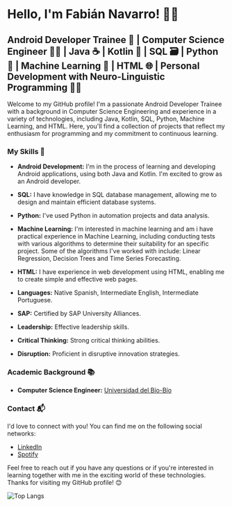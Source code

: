 

# Hello, I'm Fabián Navarro! 👋🏼
## Android Developer Trainee 📱 | Computer Science Engineer 👨‍💻 | Java ☕ | Kotlin 🎯 | SQL 🗃️ | Python 🐍 | Machine Learning 🤖 | HTML 🌐 | Personal Development with Neuro-Linguistic Programming 🧠💬

Welcome to my GitHub profile! I'm a passionate Android Developer Trainee with a background in Computer Science Engineering and experience in a variety of technologies, including Java, Kotlin, SQL, Python, Machine Learning, and HTML. Here, you'll find a collection of projects that reflect my enthusiasm for programming and my commitment to continuous learning.

### My Skills 🚀

- **Android Development:** I'm in the process of learning and developing Android applications, using both Java and Kotlin. I'm excited to grow as an Android developer.

- **SQL:** I have knowledge in SQL database management, allowing me to design and maintain efficient database systems.

- **Python:** I've used Python in automation projects and data analysis.

- **Machine Learning:** I'm interested in machine learning and am 
i have practical experience in Machine Learning, including conducting tests with various algorithms to determine their suitability for an specific project. Some of the algorithms I've worked with include: Linear Regression, Decision Trees and Time Series Forecasting.

- **HTML:** I have experience in web development using HTML, enabling me to create simple and effective web pages.

- **Languages:** Native Spanish, Intermediate English, Intermediate Portuguese.

- **SAP:** Certified by SAP University Alliances.
  
-  **Leadership:** Effective leadership skills.

- **Critical Thinking:** Strong critical thinking abilities.

- **Disruption:** Proficient in disruptive innovation strategies.
  
### Academic Background 📚

- **Computer Science Engineer:** [Universidad del Bío-Bío](https://www.ubiobio.cl/w/)

### Contact 📬

I'd love to connect with you! You can find me on the following social networks:

- [LinkedIn](https://www.linkedin.com/in/fabi%C3%A1n-navarro-5745b8227/)
- [Spotify](https://open.spotify.com/show/6U6drJrYywkYcF9D18hzHM?si=8e4b255fd39d4fb5&nd=1)

Feel free to reach out if you have any questions or if you're interested in learning together with me in the exciting world of these technologies. Thanks for visiting my GitHub profile! 😊

![Top Langs](https://github-readme-stats.vercel.app/api/top-langs/?username=fanavar&langs_count=8)
